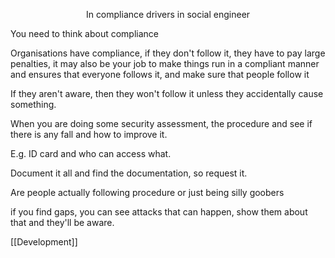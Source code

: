 <p style="text-align: center">In compliance drivers in social engineer</p>

You need to think about compliance

Organisations have compliance, if they don't follow it, they have to pay large penalties, it may also be your job to make things run in a compliant manner and ensures that everyone follows it, and make sure that people follow it

If they aren't aware, then they won't follow it unless they accidentally cause something.

When you are doing some security assessment, the procedure and see if there is any fall and how to improve it.

E.g. ID card and who can access what.

Document it all and find the documentation, so request it.

Are people actually following procedure or just being silly goobers

if you find gaps, you can see attacks that can happen, show them about that and they'll be aware.

[[Development]]
